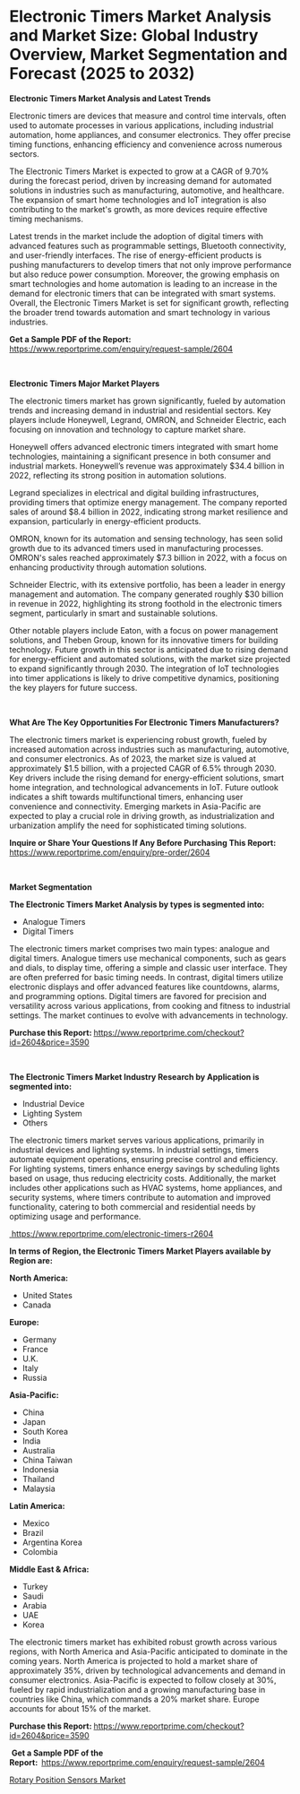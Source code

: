 <p><h1>Electronic Timers Market Analysis and Market Size: Global Industry Overview, Market Segmentation and Forecast (2025 to 2032)</h1></p><p><strong>Electronic Timers Market Analysis and Latest Trends</strong></p>
<p><p>Electronic timers are devices that measure and control time intervals, often used to automate processes in various applications, including industrial automation, home appliances, and consumer electronics. They offer precise timing functions, enhancing efficiency and convenience across numerous sectors.</p><p>The Electronic Timers Market is expected to grow at a CAGR of 9.70% during the forecast period, driven by increasing demand for automated solutions in industries such as manufacturing, automotive, and healthcare. The expansion of smart home technologies and IoT integration is also contributing to the market's growth, as more devices require effective timing mechanisms.</p><p>Latest trends in the market include the adoption of digital timers with advanced features such as programmable settings, Bluetooth connectivity, and user-friendly interfaces. The rise of energy-efficient products is pushing manufacturers to develop timers that not only improve performance but also reduce power consumption. Moreover, the growing emphasis on smart technologies and home automation is leading to an increase in the demand for electronic timers that can be integrated with smart systems. Overall, the Electronic Timers Market is set for significant growth, reflecting the broader trend towards automation and smart technology in various industries.</p></p>
<p><strong>Get a Sample PDF of the Report:&nbsp;</strong> <a href="https://www.reportprime.com/enquiry/request-sample/2604?utm_campaign=2476&utm_medium=2&utm_source=Github&utm_content=ia&utm_term=18032025&utm_id=electronic-timers">https://www.reportprime.com/enquiry/request-sample/2604</a></p>
<p>&nbsp;</p>
<p><strong>Electronic Timers Major Market Players</strong></p>
<p><p>The electronic timers market has grown significantly, fueled by automation trends and increasing demand in industrial and residential sectors. Key players include Honeywell, Legrand, OMRON, and Schneider Electric, each focusing on innovation and technology to capture market share.</p><p>Honeywell offers advanced electronic timers integrated with smart home technologies, maintaining a significant presence in both consumer and industrial markets. Honeywell’s revenue was approximately $34.4 billion in 2022, reflecting its strong position in automation solutions.</p><p>Legrand specializes in electrical and digital building infrastructures, providing timers that optimize energy management. The company reported sales of around $8.4 billion in 2022, indicating strong market resilience and expansion, particularly in energy-efficient products.</p><p>OMRON, known for its automation and sensing technology, has seen solid growth due to its advanced timers used in manufacturing processes. OMRON's sales reached approximately $7.3 billion in 2022, with a focus on enhancing productivity through automation solutions.</p><p>Schneider Electric, with its extensive portfolio, has been a leader in energy management and automation. The company generated roughly $30 billion in revenue in 2022, highlighting its strong foothold in the electronic timers segment, particularly in smart and sustainable solutions.</p><p>Other notable players include Eaton, with a focus on power management solutions, and Theben Group, known for its innovative timers for building technology. Future growth in this sector is anticipated due to rising demand for energy-efficient and automated solutions, with the market size projected to expand significantly through 2030. The integration of IoT technologies into timer applications is likely to drive competitive dynamics, positioning the key players for future success.</p></p>
<p>&nbsp;</p>
<p><strong>What Are The Key Opportunities For Electronic Timers Manufacturers?</strong></p>
<p><p>The electronic timers market is experiencing robust growth, fueled by increased automation across industries such as manufacturing, automotive, and consumer electronics. As of 2023, the market size is valued at approximately $1.5 billion, with a projected CAGR of 6.5% through 2030. Key drivers include the rising demand for energy-efficient solutions, smart home integration, and technological advancements in IoT. Future outlook indicates a shift towards multifunctional timers, enhancing user convenience and connectivity. Emerging markets in Asia-Pacific are expected to play a crucial role in driving growth, as industrialization and urbanization amplify the need for sophisticated timing solutions.</p></p>
<p><strong>Inquire or Share Your Questions If Any Before Purchasing This Report:</strong> <a href="https://www.reportprime.com/enquiry/pre-order/2604?utm_campaign=2476&utm_medium=2&utm_source=Github&utm_content=ia&utm_term=18032025&utm_id=electronic-timers">https://www.reportprime.com/enquiry/pre-order/2604</a></p>
<p>&nbsp;</p>
<p><strong>Market Segmentation</strong></p>
<p><strong>The Electronic Timers Market Analysis by types is segmented into:</strong></p>
<p><ul><li>Analogue Timers</li><li>Digital Timers</li></ul></p>
<p><p>The electronic timers market comprises two main types: analogue and digital timers. Analogue timers use mechanical components, such as gears and dials, to display time, offering a simple and classic user interface. They are often preferred for basic timing needs. In contrast, digital timers utilize electronic displays and offer advanced features like countdowns, alarms, and programming options. Digital timers are favored for precision and versatility across various applications, from cooking and fitness to industrial settings. The market continues to evolve with advancements in technology.</p></p>
<p><strong>Purchase this Report:&nbsp;</strong><a href="https://www.reportprime.com/checkout?id=2604&price=3590&utm_campaign=2476&utm_medium=2&utm_source=Github&utm_content=ia&utm_term=18032025&utm_id=electronic-timers">https://www.reportprime.com/checkout?id=2604&price=3590</a></p>
<p>&nbsp;</p>
<p><strong>The Electronic Timers Market Industry Research by Application is segmented into:</strong></p>
<p><ul><li>Industrial Device</li><li>Lighting System</li><li>Others</li></ul></p>
<p><p>The electronic timers market serves various applications, primarily in industrial devices and lighting systems. In industrial settings, timers automate equipment operations, ensuring precise control and efficiency. For lighting systems, timers enhance energy savings by scheduling lights based on usage, thus reducing electricity costs. Additionally, the market includes other applications such as HVAC systems, home appliances, and security systems, where timers contribute to automation and improved functionality, catering to both commercial and residential needs by optimizing usage and performance.</p></p>
<p><a href="https://www.reportprime.com/electronic-timers-r2604?utm_campaign=2476&utm_medium=2&utm_source=Github&utm_content=ia&utm_term=18032025&utm_id=electronic-timers">&nbsp;https://www.reportprime.com/electronic-timers-r2604</a></p>
<p><strong>In terms of Region, the Electronic Timers Market Players available by Region are:</strong></p>
<p>
    <p> <strong> North America: </strong>
        <ul>
            <li>United States</li>
            <li>Canada</li>
        </ul>
        </p> 
    <p> <strong> Europe: </strong>
        <ul>
            <li>Germany</li>
            <li>France</li>
            <li>U.K.</li>
            <li>Italy</li>
            <li>Russia</li>
        </ul>
        </p> 
    <p> <strong> Asia-Pacific: </strong>
        <ul>
            <li>China</li>
            <li>Japan</li>
            <li>South Korea</li>
            <li>India</li>
            <li>Australia</li>
            <li>China Taiwan</li>
            <li>Indonesia</li>
            <li>Thailand</li>
            <li>Malaysia</li>
        </ul>
        </p> 
    <p> <strong> Latin America: </strong>
        <ul>
            <li>Mexico</li>
            <li>Brazil</li>
            <li>Argentina Korea</li>
            <li>Colombia</li>
        </ul>
        </p> 
    <p> <strong> Middle East & Africa: </strong>
        <ul>
            <li>Turkey</li>
            <li>Saudi</li>
            <li>Arabia</li>
            <li>UAE</li>
            <li>Korea</li>
        </ul>
    </p>
    </p>
<p><p>The electronic timers market has exhibited robust growth across various regions, with North America and Asia-Pacific anticipated to dominate in the coming years. North America is projected to hold a market share of approximately 35%, driven by technological advancements and demand in consumer electronics. Asia-Pacific is expected to follow closely at 30%, fueled by rapid industrialization and a growing manufacturing base in countries like China, which commands a 20% market share. Europe accounts for about 15% of the market.</p></p>
<p><strong>Purchase this Report: </strong><a href="https://www.reportprime.com/checkout?id=2604&price=3590&utm_campaign=2476&utm_medium=2&utm_source=Github&utm_content=ia&utm_term=18032025&utm_id=electronic-timers">https://www.reportprime.com/checkout?id=2604&price=3590</a></p>
<p>&nbsp;<strong>Get a Sample PDF of the Report:&nbsp;&nbsp;</strong><a href="https://www.reportprime.com/enquiry/request-sample/2604?utm_campaign=2476&utm_medium=2&utm_source=Github&utm_content=ia&utm_term=18032025&utm_id=electronic-timers">https://www.reportprime.com/enquiry/request-sample/2604</a></p>
<p><strong></strong></p>
<p><p><a href="https://github.com/ishikodehira/Market-Research-Report-List-1/blob/main/rotary-position-sensors-market.md?utm_campaign=2476&utm_medium=2&utm_source=Github&utm_content=ia&utm_term=18032025&utm_id=electronic-timers">Rotary Position Sensors Market</a></p></p>